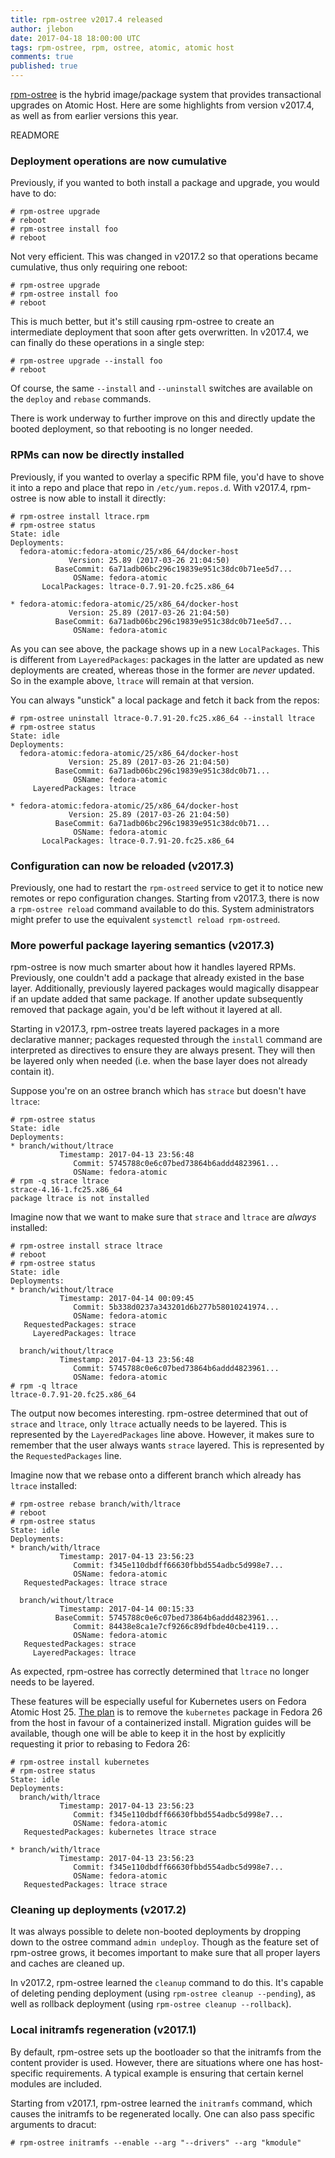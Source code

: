 ```yaml
---
title: rpm-ostree v2017.4 released
author: jlebon
date: 2017-04-18 18:00:00 UTC
tags: rpm-ostree, rpm, ostree, atomic, atomic host
comments: true
published: true
---
```


[rpm-ostree](https://rpm-ostree.readthedocs.org/) is the
hybrid image/package system that provides transactional
upgrades on Atomic Host. Here are some highlights from
version v2017.4, as well as from earlier versions this year.

READMORE

### Deployment operations are now cumulative

Previously, if you wanted to both install a package and
upgrade, you would have to do:

```
# rpm-ostree upgrade
# reboot
# rpm-ostree install foo
# reboot
```

Not very efficient. This was changed in v2017.2 so that
operations became cumulative, thus only requiring one
reboot:

```
# rpm-ostree upgrade
# rpm-ostree install foo
# reboot
```

This is much better, but it's still causing rpm-ostree to
create an intermediate deployment that soon after gets
overwritten. In v2017.4, we can finally do these operations
in a single step:

```
# rpm-ostree upgrade --install foo
# reboot
```

Of course, the same `--install` and `--uninstall` switches
are available on the `deploy` and `rebase` commands.

There is work underway to further improve on this and
directly update the booted deployment, so that rebooting is
no longer needed.

### RPMs can now be directly installed

Previously, if you wanted to overlay a specific RPM file,
you'd have to shove it into a repo and place that repo in
`/etc/yum.repos.d`. With v2017.4, rpm-ostree is now able to
install it directly:

```
# rpm-ostree install ltrace.rpm
# rpm-ostree status
State: idle
Deployments:
  fedora-atomic:fedora-atomic/25/x86_64/docker-host
             Version: 25.89 (2017-03-26 21:04:50)
          BaseCommit: 6a71adb06bc296c19839e951c38dc0b71ee5d7...
              OSName: fedora-atomic
       LocalPackages: ltrace-0.7.91-20.fc25.x86_64

* fedora-atomic:fedora-atomic/25/x86_64/docker-host
             Version: 25.89 (2017-03-26 21:04:50)
          BaseCommit: 6a71adb06bc296c19839e951c38dc0b71ee5d7...
              OSName: fedora-atomic
```

As you can see above, the package shows up in a new
`LocalPackages`.  This is different from `LayeredPackages`:
packages in the latter are updated as new deployments are
created, whereas those in the former are *never* updated. So
in the example above, `ltrace` will remain at that version.

You can always "unstick" a local package and fetch it back
from the repos:

```
# rpm-ostree uninstall ltrace-0.7.91-20.fc25.x86_64 --install ltrace
# rpm-ostree status
State: idle
Deployments:
  fedora-atomic:fedora-atomic/25/x86_64/docker-host
             Version: 25.89 (2017-03-26 21:04:50)
          BaseCommit: 6a71adb06bc296c19839e951c38dc0b71...
              OSName: fedora-atomic
     LayeredPackages: ltrace

* fedora-atomic:fedora-atomic/25/x86_64/docker-host
             Version: 25.89 (2017-03-26 21:04:50)
          BaseCommit: 6a71adb06bc296c19839e951c38dc0b71...
              OSName: fedora-atomic
       LocalPackages: ltrace-0.7.91-20.fc25.x86_64
```

### Configuration can now be reloaded (v2017.3)

Previously, one had to restart the `rpm-ostreed` service to
get it to notice new remotes or repo configuration changes.
Starting from v2017.3, there is now a `rpm-ostree reload`
command available to do this. System administrators might
prefer to use the equivalent `systemctl reload rpm-ostreed`.

### More powerful package layering semantics (v2017.3)

rpm-ostree is now much smarter about how it handles layered
RPMs. Previously, one couldn't add a package that already
existed in the base layer. Additionally, previously layered
packages would magically disappear if an update added that
same package. If another update subsequently removed that
package again, you'd be left without it layered at all.

Starting in v2017.3, rpm-ostree treats layered packages in a
more declarative manner; packages requested through the
`install` command are interpreted as directives to ensure
they are always present. They will then be layered only when
needed (i.e. when the base layer does not already contain
it).

Suppose you're on an ostree branch which has `strace` but
doesn't have `ltrace`:

```
# rpm-ostree status
State: idle
Deployments:
* branch/without/ltrace
           Timestamp: 2017-04-13 23:56:48
              Commit: 5745788c0e6c07bed73864b6addd4823961...
              OSName: fedora-atomic
# rpm -q strace ltrace
strace-4.16-1.fc25.x86_64
package ltrace is not installed
```

Imagine now that we want to make sure that `strace` and
`ltrace` are *always* installed:

```
# rpm-ostree install strace ltrace
# reboot
# rpm-ostree status
State: idle
Deployments:
* branch/without/ltrace
           Timestamp: 2017-04-14 00:09:45
              Commit: 5b338d0237a343201d6b277b58010241974...
              OSName: fedora-atomic
   RequestedPackages: strace
     LayeredPackages: ltrace

  branch/without/ltrace
           Timestamp: 2017-04-13 23:56:48
              Commit: 5745788c0e6c07bed73864b6addd4823961...
              OSName: fedora-atomic
# rpm -q ltrace
ltrace-0.7.91-20.fc25.x86_64
```

The output now becomes interesting. rpm-ostree determined
that out of `strace` and `ltrace`, only `ltrace` actually
needs to be layered. This is represented by the
`LayeredPackages` line above. However, it makes sure to
remember that the user always wants `strace` layered. This
is represented by the `RequestedPackages` line.

Imagine now that we rebase onto a different branch which
already has `ltrace` installed:

```
# rpm-ostree rebase branch/with/ltrace
# reboot
# rpm-ostree status
State: idle
Deployments:
* branch/with/ltrace
           Timestamp: 2017-04-13 23:56:23
              Commit: f345e110dbdff66630fbbd554adbc5d998e7...
              OSName: fedora-atomic
   RequestedPackages: ltrace strace

  branch/without/ltrace
           Timestamp: 2017-04-14 00:15:33
          BaseCommit: 5745788c0e6c07bed73864b6addd4823961...
              Commit: 84438e8ca1e7cf9266c89dfbde40cbe4119...
              OSName: fedora-atomic
   RequestedPackages: strace
     LayeredPackages: ltrace
```

As expected, rpm-ostree has correctly determined that
`ltrace` no longer needs to be layered.

These features will be especially useful for Kubernetes
users on Fedora Atomic Host 25.
[The plan](http://www.projectatomic.io/blog/2016/12/Kubernetes-returns-to-fedora-atomic/)
is to remove the `kubernetes` package in Fedora 26 from the
host in favour of a containerized install. Migration guides
will be available, though one will be able to keep it in the
host by explicitly requesting it prior to rebasing to Fedora
26:

```
# rpm-ostree install kubernetes
# rpm-ostree status
State: idle
Deployments:
  branch/with/ltrace
           Timestamp: 2017-04-13 23:56:23
              Commit: f345e110dbdff66630fbbd554adbc5d998e7...
              OSName: fedora-atomic
   RequestedPackages: kubernetes ltrace strace

* branch/with/ltrace
           Timestamp: 2017-04-13 23:56:23
              Commit: f345e110dbdff66630fbbd554adbc5d998e7...
              OSName: fedora-atomic
   RequestedPackages: ltrace strace
```

### Cleaning up deployments (v2017.2)

It was always possible to delete non-booted deployments by
dropping down to the ostree command `admin undeploy`. Though
as the feature set of rpm-ostree grows, it becomes important
to make sure that all proper layers and caches are cleaned
up.

In v2017.2, rpm-ostree learned the `cleanup` command to do
this. It's capable of deleting pending deployment (using
`rpm-ostree cleanup --pending`), as well as rollback
deployment (using `rpm-ostree cleanup --rollback`).

### Local initramfs regeneration (v2017.1)

By default, rpm-ostree sets up the bootloader so that the
initramfs from the content provider is used. However, there
are situations where one has host-specific requirements. A
typical example is ensuring that certain kernel modules are
included.

Starting from v2017.1, rpm-ostree learned the `initramfs`
command, which causes the initramfs to be regenerated
locally. One can also pass specific arguments to dracut:

```
# rpm-ostree initramfs --enable --arg "--drivers" --arg "kmodule"
```
